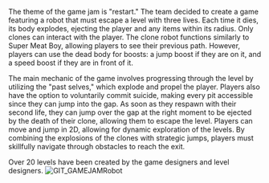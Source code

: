 The theme of the game jam is "restart." The team decided to create a game featuring a robot that must escape a level with three lives. 
Each time it dies, its body explodes, ejecting the player and any items within its radius. Only clones can interact with the player. 
The clone robot functions similarly to Super Meat Boy, allowing players to see their previous path. However, players can use the dead body for boosts: a jump boost if they are on it, and a speed boost if they are in front of it.

The main mechanic of the game involves progressing through the level by utilizing the "past selves," which explode and propel the player. 
Players also have the option to voluntarily commit suicide, making every pit accessible since they can jump into the gap. 
As soon as they respawn with their second life, they can jump over the gap at the right moment to be ejected by the death of their clone, allowing them to escape the level. 
Players can move and jump in 2D, allowing for dynamic exploration of the levels. By combining the explosions of the clones with strategic jumps, players must skillfully navigate through obstacles to reach the exit.

Over 20 levels have been created by the game designers and level designers. ![GIT_GAMEJAMRobot](https://github.com/user-attachments/assets/57339140-6d1e-416d-804e-dd29322b723a)
